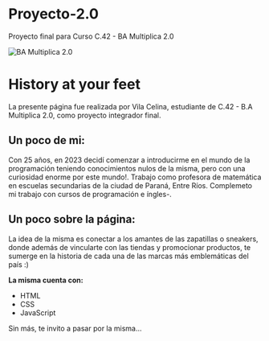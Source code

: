 # Proyecto-2.0
Proyecto final para Curso C.42 - BA Multiplica 2.0

![BA Multiplica 2.0](https://www.lachacritaonline.com.ar/wp-content/uploads/2022/02/BA-MULTIPLICA-660x330.jpg)


# History at your feet
La presente página fue realizada por Vila Celina, estudiante de C.42 - B.A Multiplica 2.0, como proyecto integrador final.

## Un poco de mi:
Con 25 años, en 2023 decidí comenzar a introducirme en el mundo de la programación teniendo conocimientos nulos de la misma, pero con una curiosidad enorme por este mundo!. Trabajo como profesora de matemática en escuelas secundarias de la ciudad de Paraná, Entre Ríos. Complemeto mi trabajo con cursos de programación e íngles-.

## Un poco sobre la página:
La idea de la misma es conectar a los amantes de las zapatillas o sneakers, donde además de vincularte con las tiendas y promocionar productos, te sumerge en la historia de cada una de las marcas más emblemáticas del país :)

**La misma cuenta con:**
- HTML
- CSS
- JavaScript

Sin más, te invito a pasar por la misma...

